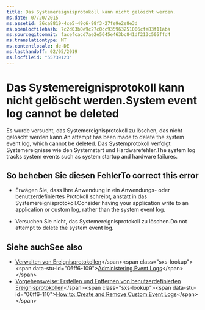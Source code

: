 ```yaml
---
title: Das Systemereignisprotokoll kann nicht gelöscht werden.
ms.date: 07/20/2015
ms.assetid: 26ca8819-4ce5-49c6-98f3-27fe9e2e8e3d
ms.openlocfilehash: 7c2d03b0e9c27c0cc935963251006cfe83f11aba
ms.sourcegitcommit: facefcacd7ae2e5645e463bc841df213c505ffd4
ms.translationtype: MT
ms.contentlocale: de-DE
ms.lasthandoff: 02/05/2019
ms.locfileid: "55739123"
---
```

# <a name="system-event-log-cannot-be-deleted"></a><span data-ttu-id="06ff6-102">Das Systemereignisprotokoll kann nicht gelöscht werden.</span><span class="sxs-lookup"><span data-stu-id="06ff6-102">System event log cannot be deleted</span></span>
<span data-ttu-id="06ff6-103">Es wurde versucht, das Systemereignisprotokoll zu löschen, das nicht gelöscht werden kann.</span><span class="sxs-lookup"><span data-stu-id="06ff6-103">An attempt has been made to delete the system event log, which cannot be deleted.</span></span> <span data-ttu-id="06ff6-104">Das Systemprotokoll verfolgt Systemereignisse wie den Systemstart und Hardwarefehler.</span><span class="sxs-lookup"><span data-stu-id="06ff6-104">The system log tracks system events such as system startup and hardware failures.</span></span>  
  
## <a name="to-correct-this-error"></a><span data-ttu-id="06ff6-105">So beheben Sie diesen Fehler</span><span class="sxs-lookup"><span data-stu-id="06ff6-105">To correct this error</span></span>  
  
-   <span data-ttu-id="06ff6-106">Erwägen Sie, dass Ihre Anwendung in ein Anwendungs- oder benutzerdefiniertes Protokoll schreibt, anstatt in das Systemereignisprotokoll.</span><span class="sxs-lookup"><span data-stu-id="06ff6-106">Consider having your application write to an application or custom log, rather than the system event log.</span></span>  
  
-   <span data-ttu-id="06ff6-107">Versuchen Sie nicht, das Systemereignisprotokoll zu löschen.</span><span class="sxs-lookup"><span data-stu-id="06ff6-107">Do not attempt to delete the system event log.</span></span>  
  
## <a name="see-also"></a><span data-ttu-id="06ff6-108">Siehe auch</span><span class="sxs-lookup"><span data-stu-id="06ff6-108">See also</span></span>
- <span data-ttu-id="06ff6-109">[Verwalten von Ereignisprotokollen](https://docs.microsoft.com/previous-versions/visualstudio/visual-studio-2008/4f69axw4(v=vs.90))</span><span class="sxs-lookup"><span data-stu-id="06ff6-109">[Administering Event Logs](https://docs.microsoft.com/previous-versions/visualstudio/visual-studio-2008/4f69axw4(v=vs.90))</span></span>
- <span data-ttu-id="06ff6-110">[Vorgehensweise: Erstellen und Entfernen von benutzerdefinierten Ereignisprotokollen](https://docs.microsoft.com/previous-versions/visualstudio/visual-studio-2008/49dwckkz(v=vs.90))</span><span class="sxs-lookup"><span data-stu-id="06ff6-110">[How to: Create and Remove Custom Event Logs](https://docs.microsoft.com/previous-versions/visualstudio/visual-studio-2008/49dwckkz(v=vs.90))</span></span>
